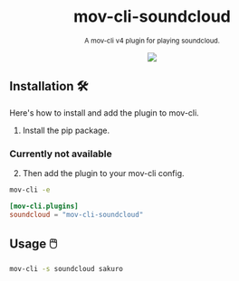<div align="center">

  # mov-cli-soundcloud
  <sub>A mov-cli v4 plugin for playing soundcloud.</sub>

  <img src="https://github.com/mov-cli/mov-cli-soundcloud/assets/132799819/7c47b8e1-54d0-44be-abef-e3d82f5848f0">


</div>

## Installation 🛠️
Here's how to install and add the plugin to mov-cli.

1. Install the pip package.
### Currently not available
2. Then add the plugin to your mov-cli config.
```sh
mov-cli -e
```
```toml
[mov-cli.plugins]
soundcloud = "mov-cli-soundcloud"
```

## Usage 🖱️
```sh
mov-cli -s soundcloud sakuro
```
